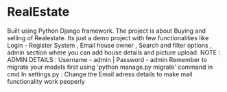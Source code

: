# RealEstate
Built using Python Django framework.  The project is about Buying and selling of Realestate. Its just a demo project with few functionalities like Login - Register System , Email house owner , Search and filter options , admin section where you can add house details and picture upload.
NOTE :
ADMIN DETAILS : Username - admin | Password - admin
Remember to migrate your models first using 'python manage.py migrate' command in cmd
In settings.py : Change the Email adress details to make mail functionality work peoperly
